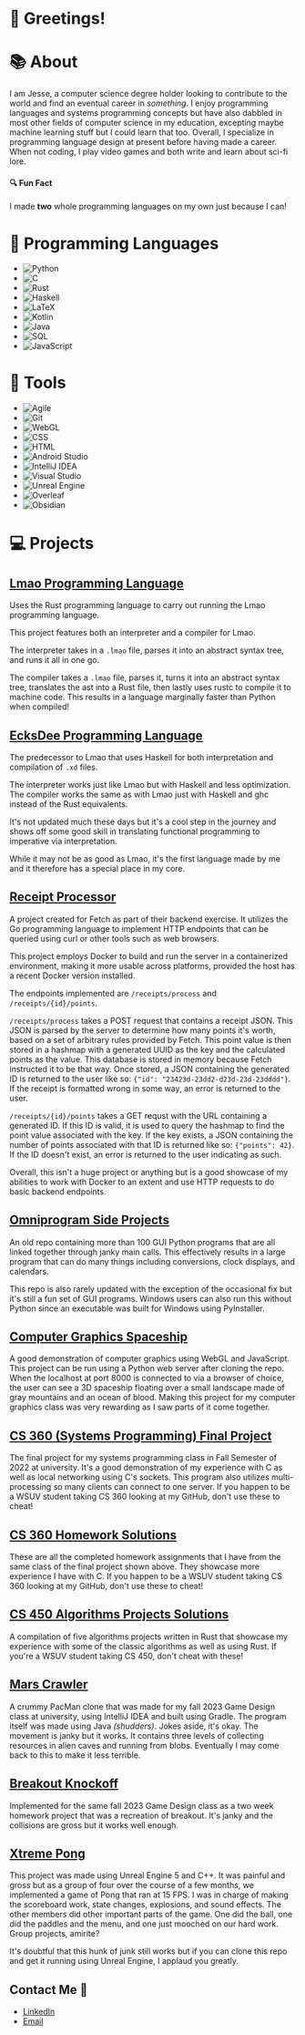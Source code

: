 # 👋 Greetings! 
# 📚 About 

I am Jesse, a computer science degree holder looking to contribute to the world and find an eventual career in *something*. I enjoy programming languages and systems programming concepts but have also dabbled in most other fields of computer science in my education, excepting maybe machine learning stuff but I could learn that too. Overall, I specialize in programming language design at present before having made a career. When not coding, I play video games and both write and learn about sci-fi lore.
#### 🔍 Fun Fact 
I made **two** whole programming languages on my own just because I can!
# 📜 Programming Languages 
- ![Python](https://img.shields.io/badge/Python-3776AB?style=for-the-badge&logo=python&logoColor=white)
- ![C](https://img.shields.io/badge/C-00599C?style=for-the-badge&logo=c&logoColor=white)
- ![Rust](https://img.shields.io/badge/Rust-000000?style=for-the-badge&logo=rust&logoColor=white)
- ![Haskell](https://img.shields.io/badge/Haskell-5D4F85?style=for-the-badge&logo=haskell&logoColor=white)
- ![LaTeX](https://img.shields.io/badge/LaTeX-008080?style=for-the-badge&logo=latex&logoColor=white)
- ![Kotlin](https://img.shields.io/badge/Kotlin-0095D5?style=for-the-badge&logo=kotlin&logoColor=white)
- ![Java](https://img.shields.io/badge/Java-007396?style=for-the-badge&logo=java&logoColor=white)
- ![SQL](https://img.shields.io/badge/SQL-4479A1?style=for-the-badge&logo=sql&logoColor=white)
- ![JavaScript](https://img.shields.io/badge/JavaScript-F7DF1E?style=for-the-badge&logo=javascript&logoColor=black)
# 🔧 Tools 
- ![Agile](https://img.shields.io/badge/Agile-FFFFFF?style=for-the-badge&logo=agile&logoColor=black)
- ![Git](https://img.shields.io/badge/Git-F05032?style=for-the-badge&logo=git&logoColor=white)
- ![WebGL](https://img.shields.io/badge/WebGL-990000?style=for-the-badge&logo=webgl&logoColor=white)
- ![CSS](https://img.shields.io/badge/CSS-1572B6?style=for-the-badge&logo=css3&logoColor=white)
- ![HTML](https://img.shields.io/badge/HTML-E34F26?style=for-the-badge&logo=html5&logoColor=white)
- ![Android Studio](https://img.shields.io/badge/Android_Studio-3DDC84?style=for-the-badge&logo=android-studio&logoColor=white)
- ![IntelliJ IDEA](https://img.shields.io/badge/IntelliJ_IDEA-000000?style=for-the-badge&logo=intellij-idea&logoColor=white)
- ![Visual Studio](https://img.shields.io/badge/Visual_Studio-5C2D91?style=for-the-badge&logo=visual-studio&logoColor=white)
- ![Unreal Engine](https://img.shields.io/badge/Unreal_Engine-0E1128?style=for-the-badge&logo=unreal-engine&logoColor=white)
- ![Overleaf](https://img.shields.io/badge/Overleaf-47A141?style=for-the-badge&logo=overleaf&logoColor=white)
- ![Obsidian](https://img.shields.io/badge/Obsidian-483699?style=for-the-badge&logo=obsidian&logoColor=white)
# 💻 Projects 
## [Lmao Programming Language](https://github.com/KesseNones/LmaoProgrammingLanguage)
Uses the Rust programming language to carry out running the Lmao programming language. 

This project features both an interpreter and a compiler for Lmao. 

The interpreter takes in a `.lmao` file, parses it into an abstract syntax tree, and runs it all in one go. 

The compiler takes a `.lmao` file, parses it, turns it into an abstract syntax tree,  translates the ast into a Rust file, then lastly uses rustc to compile it to machine code. This results in a language marginally faster than Python when compiled!
## [EcksDee Programming Language](https://github.com/KesseNones/EcksDee-Programming-Language)
The predecessor to Lmao that uses Haskell for both interpretation and compilation of `.xd` files. 

The interpreter works just like Lmao but with Haskell and less optimization. The compiler works the same as with Lmao just with Haskell and ghc instead of the Rust equivalents.

It's not updated much these days but it's a cool step in the journey and shows off some good skill in translating functional programming to imperative via interpretation. 

While it may not be as good as Lmao, it's the first language made by me and it therefore has a special place in my core.

## [Receipt Processor](https://github.com/KesseNones/FetchBackendExercise)
A project created for Fetch as part of their backend exercise. It utilizes the Go programming language to implement HTTP endpoints that can be queried using curl or other tools such as web browsers. 

This project employs Docker to build and run the server in a containerized environment, making it more usable across platforms, 
provided the host has a recent Docker version installed. 

The endpoints implemented are `/receipts/process` and `/receipts/{id}/points`.

`/receipts/process` takes a POST request that contains a receipt JSON. This JSON is parsed by the server to determine how many 
points it's worth, based on a set of arbitrary rules provided by Fetch. This point value is then stored in a hashmap with a generated
UUID as the key and the calculated points as the value. This database is stored in memory because Fetch instructed it to be that way.
Once stored, a JSON containing the generated ID is returned to the user like so: `{"id": "23423d-23dd2-d23d-23d-23dddd"}`.
If the receipt is formatted wrong in some way, an error is returned to the user.

`/receipts/{id}/points` takes a GET requst with the URL containing a generated ID. If this ID is valid, it is used to query
the hashmap to find the point value associated with the key. If the key exists, a JSON containing the number 
of points associated with that ID is returned like so: `{"points": 42}`.
If the ID doesn't exist, an error is returned to the user indicating as such.

Overall, this isn't a huge project or anything but is a good showcase of my abilities to work with Docker to an extent and use HTTP requests to do basic backend endpoints. 

## [Omniprogram Side Projects](https://github.com/KesseNones/Omniprogram-Side-Projects)
An old repo containing more than 100 GUI Python programs that are all linked together through janky main calls. This effectively results in a large program that can do many things including conversions, clock displays, and calendars. 

This repo is also rarely updated with the exception of the occasional fix but it's still a fun set of GUI programs. Windows users can also run this without Python since an executable was built for Windows using PyInstaller.
## [Computer Graphics Spaceship](https://github.com/KesseNones/ComputerGraphicsSpaceship)
A good demonstration of computer graphics using WebGL and JavaScript. This project can be run using a Python web server after cloning the repo. When the localhost at port 8000 is connected to via a browser of choice, the user can see a 3D spaceship floating over a small landscape made of gray mountains and an ocean of blood. Making this project for my computer graphics class was very rewarding as I saw parts of it come together.
## [CS 360 (Systems Programming) Final Project](https://github.com/KesseNones/CS360FinalProject)
The final project for my systems programming class in Fall Semester of 2022 at university. It's a good demonstration of my experience with C as well as local networking using C's sockets. This program also utilizes multi-processing so many clients can connect to one server. If you happen to be a WSUV student taking CS 360 looking at my GitHub, don't use these to cheat!
## [CS 360 Homework Solutions](https://github.com/KesseNones/CS360-HW)
These are all the completed homework assignments that I have from the same class of the final project shown above. They showcase more experience I have with C. If you happen to be a WSUV student taking CS 360 looking at my GitHub, don't use these to cheat!
## [CS 450 Algorithms Projects Solutions](https://github.com/KesseNones/CS450-Algorithms-Projects)
A compilation of five algorithms projects written in Rust that showcase my experience with some of the classic algorithms as well as using Rust. If you're a WSUV student taking CS 450, don't cheat with these!
## [Mars Crawler](https://github.com/KesseNones/MarsCrawler)
A crummy PacMan clone that was made for my fall 2023 Game Design class at university, using IntelliJ IDEA and built using Gradle. The program itself was made using Java *(shudders)*. Jokes aside, it's okay. The movement is janky but it works. It contains three levels of collecting resources in alien caves and running from blobs. Eventually I may come back to this to make it less terrible.
## [Breakout Knockoff](https://github.com/KesseNones/KnockOffBreakout)
Implemented for the same fall 2023 Game Design class as a two week homework project that was a recreation of breakout. It's janky and the collisions are gross but it works well enough.
## [Xtreme Pong](https://github.com/KesseNones/CS-320-Project)
This project was made using Unreal Engine 5 and C++. It was painful and gross but as a group of four over the course of a few months, we implemented a game of Pong that ran at 15 FPS. I was in charge of making the scoreboard work, state changes, explosions, and sound effects. The other members did other important parts of the game. One did the ball, one did the paddles and the menu, and one just mooched on our hard work. Group projects, amirite? 

It's doubtful that this hunk of junk still works but if you can clone this repo and get it running using Unreal Engine, I applaud you greatly. 
## Contact Me 💬
- [LinkedIn](https://www.linkedin.com/in/jesseangusjones/)
- [Email](mailto:jesse.angus.jones@gmail.com)
